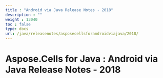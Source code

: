 ```yaml
---
title : "Android via Java Release Notes - 2018" 
description : "" 
weight : 13040 
toc : false
type: docs
url: /java/releasenotes/asposecellsforandroidviajava/2018/
---
```


# Aspose.Cells for Java : Android via Java Release Notes - 2018


